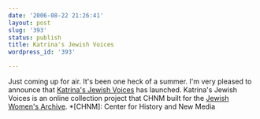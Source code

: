 ```yaml
---
date: '2006-08-22 21:26:41'
layout: post
slug: '393'
status: publish
title: Katrina's Jewish Voices
wordpress_id: '393'

---
```


Just coming up for air. It's been one heck of a summer. I'm very pleased to announce that [Katrina's Jewish Voices](http://katrina.jwa.org) has launched. Katrina's Jewish Voices is an online collection project that CHNM built for the [Jewish Women's Archive](http://jwa.org).
  *[CHNM]: Center for History and New Media
